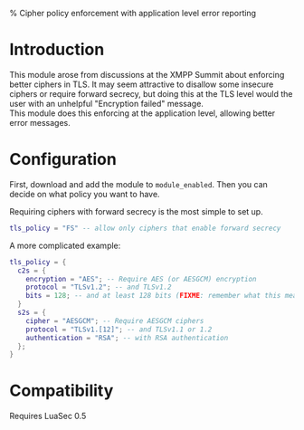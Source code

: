 % Cipher policy enforcement with application level error reporting

# Introduction

This module arose from discussions at the XMPP Summit about enforcing 
better ciphers in TLS.  It may seem attractive to disallow some 
insecure ciphers or require forward secrecy, but doing this at the TLS 
level would the user with an unhelpful "Encryption failed" message.  
This module does this enforcing at the application level, allowing 
better error messages.

# Configuration

First, download and add the module to `module_enabled`.  Then you can 
decide on what policy you want to have.

Requiring ciphers with forward secrecy is the most simple to set up.

``` lua
tls_policy = "FS" -- allow only ciphers that enable forward secrecy
```

A more complicated example:

``` lua
tls_policy = {
  c2s = {
    encryption = "AES"; -- Require AES (or AESGCM) encryption
    protocol = "TLSv1.2"; -- and TLSv1.2
    bits = 128; -- and at least 128 bits (FIXME: remember what this meant)
  }
  s2s = {
    cipher = "AESGCM"; -- Require AESGCM ciphers
    protocol = "TLSv1.[12]"; -- and TLSv1.1 or 1.2
    authentication = "RSA"; -- with RSA authentication
  };
}
```

# Compatibility

Requires LuaSec 0.5

